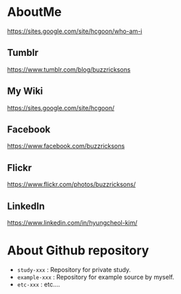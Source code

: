 # AboutMe
https://sites.google.com/site/hcgoon/who-am-i

## Tumblr
https://www.tumblr.com/blog/buzzricksons

## My Wiki
https://sites.google.com/site/hcgoon/

## Facebook
https://www.facebook.com/buzzricksons

## Flickr
https://www.flickr.com/photos/buzzricksons/

## LinkedIn
https://www.linkedin.com/in/hyungcheol-kim/

# About Github repository
- `study-xxx` : Repository for private study.
- `example-xxx` : Repository for example source by myself.
- `etc-xxx` : etc....
